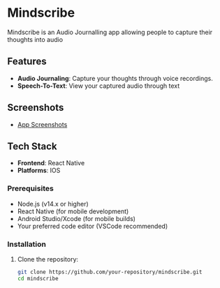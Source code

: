 # Mindscribe

Mindscribe is an Audio Journalling app allowing people to capture their thoughts into audio

## Features

- **Audio Journaling**: Capture your thoughts through voice recordings. 
- **Speech-To-Text**: View your captured audio through text

## Screenshots

- [App Screenshots](https://www.notion.so/App-screenshots-13d96d3a3326808fa5a9ceb02df512c7?pvs=21)


## Tech Stack

- **Frontend**: React Native
- **Platforms**: IOS

### Prerequisites

- Node.js (v14.x or higher)
- React Native (for mobile development)
- Android Studio/Xcode (for mobile builds)
- Your preferred code editor (VSCode recommended)

### Installation

1. Clone the repository:

   ```bash
   git clone https://github.com/your-repository/mindscribe.git
   cd mindscribe
